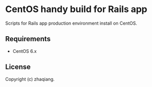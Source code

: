 CentOS handy build for Rails app
================================

Scripts for Rails app production environment install on CentOS.

## Requirements

 *  CentOS 6.x

## License

Copyright (c) zhaqiang.
